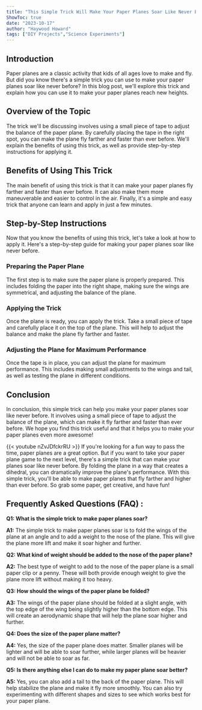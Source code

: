 ```yaml
---
title: "This Simple Trick Will Make Your Paper Planes Soar Like Never Before!"
ShowToc: true 
date: "2023-10-17"
author: "Haywood Howard" 
tags: ["DIY Projects","Science Experiments"]
---
```

## Introduction

Paper planes are a classic activity that kids of all ages love to make and fly. But did you know there's a simple trick you can use to make your paper planes soar like never before? In this blog post, we'll explore this trick and explain how you can use it to make your paper planes reach new heights. 

## Overview of the Topic

The trick we'll be discussing involves using a small piece of tape to adjust the balance of the paper plane. By carefully placing the tape in the right spot, you can make the plane fly farther and faster than ever before. We'll explain the benefits of using this trick, as well as provide step-by-step instructions for applying it. 

## Benefits of Using This Trick

The main benefit of using this trick is that it can make your paper planes fly farther and faster than ever before. It can also make them more maneuverable and easier to control in the air. Finally, it's a simple and easy trick that anyone can learn and apply in just a few minutes. 

## Step-by-Step Instructions

Now that you know the benefits of using this trick, let's take a look at how to apply it. Here's a step-by-step guide for making your paper planes soar like never before. 

### Preparing the Paper Plane

The first step is to make sure the paper plane is properly prepared. This includes folding the paper into the right shape, making sure the wings are symmetrical, and adjusting the balance of the plane. 

### Applying the Trick

Once the plane is ready, you can apply the trick. Take a small piece of tape and carefully place it on the top of the plane. This will help to adjust the balance and make the plane fly farther and faster. 

### Adjusting the Plane for Maximum Performance

Once the tape is in place, you can adjust the plane for maximum performance. This includes making small adjustments to the wings and tail, as well as testing the plane in different conditions. 

## Conclusion

In conclusion, this simple trick can help you make your paper planes soar like never before. It involves using a small piece of tape to adjust the balance of the plane, which can make it fly farther and faster than ever before. We hope you find this trick useful and that it helps you to make your paper planes even more awesome!

{{< youtube nZvJDfckrRU >}} 
If you're looking for a fun way to pass the time, paper planes are a great option. But if you want to take your paper plane game to the next level, there's a simple trick that can make your planes soar like never before. By folding the plane in a way that creates a dihedral, you can dramatically improve the plane's performance. With this simple trick, you'll be able to make paper planes that fly farther and higher than ever before. So grab some paper, get creative, and have fun!

## Frequently Asked Questions (FAQ) :
**Q1: What is the simple trick to make paper planes soar?**

**A1:** The simple trick to make paper planes soar is to fold the wings of the plane at an angle and to add a weight to the nose of the plane. This will give the plane more lift and make it soar higher and further. 

**Q2: What kind of weight should be added to the nose of the paper plane?**

**A2:** The best type of weight to add to the nose of the paper plane is a small paper clip or a penny. These will both provide enough weight to give the plane more lift without making it too heavy. 

**Q3: How should the wings of the paper plane be folded?**

**A3:** The wings of the paper plane should be folded at a slight angle, with the top edge of the wing being slightly higher than the bottom edge. This will create an aerodynamic shape that will help the plane soar higher and further. 

**Q4: Does the size of the paper plane matter?**

**A4:** Yes, the size of the paper plane does matter. Smaller planes will be lighter and will be able to soar further, while larger planes will be heavier and will not be able to soar as far. 

**Q5: Is there anything else I can do to make my paper plane soar better?**

**A5:** Yes, you can also add a tail to the back of the paper plane. This will help stabilize the plane and make it fly more smoothly. You can also try experimenting with different shapes and sizes to see which works best for your paper plane.






